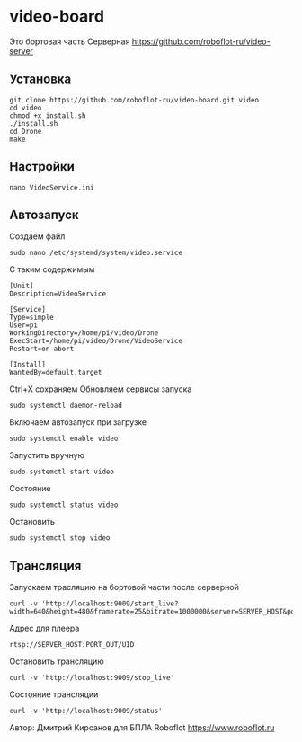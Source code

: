 # video-board

Это бортовая часть
Серверная https://github.com/roboflot-ru/video-server


## Установка

    git clone https://github.com/roboflot-ru/video-board.git video
    cd video
    chmod +x install.sh
    ./install.sh
    cd Drone
    make



## Настройки

    nano VideoService.ini



## Автозапуск

Создаем файл

    sudo nano /etc/systemd/system/video.service

С таким содержимым

    [Unit]
    Description=VideoService

    [Service]
    Type=simple
    User=pi
    WorkingDirectory=/home/pi/video/Drone
    ExecStart=/home/pi/video/Drone/VideoService
    Restart=on-abort

    [Install]
    WantedBy=default.target

Ctrl+X сохраняем
Обновляем сервисы запуска

    sudo systemctl daemon-reload

Включаем автозапуск при загрузке

    sudo systemctl enable video

Запустить вручную

    sudo systemctl start video

Состояние

    sudo systemctl status video

Остановить

    sudo systemctl stop video



## Трансляция

Запускаем трасляцию на бортовой части после серверной

    curl -v 'http://localhost:9009/start_live?width=640&height=480&framerate=25&bitrate=1000000&server=SERVER_HOST&port=PORT_IN'

Адрес для плеера

    rtsp://SERVER_HOST:PORT_OUT/UID

Остановить трансляцию

    curl -v 'http://localhost:9009/stop_live'

Состояние трансляции

    curl -v 'http://localhost:9009/status'



Автор: Дмитрий Кирсанов
для БПЛА Roboflot
https://www.roboflot.ru


